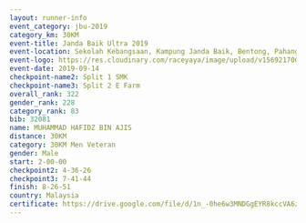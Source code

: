 ```yaml
---
layout: runner-info 
event_category: jbu-2019 
category_km: 30KM 
event-title: Janda Baik Ultra 2019 
event-location: Sekolah Kebangsaan, Kampung Janda Baik, Bentong, Pahang, Malaysia 
event-logo: https://res.cloudinary.com/raceyaya/image/upload/v1569217009/logo/janda-baik_vch1pc.jpg 
event-date: 2019-09-14 
checkpoint-name2: Split 1 SMK 
checkpoint-name3: Split 2 E Farm 
overall_rank: 322
gender_rank: 228
category_rank: 83
bib: 32081
name: MUHAMMAD HAFIDZ BIN AJIS
distance: 30KM
category: 30KM Men Veteran
gender: Male
start: 2-00-00
checkpoint2: 4-36-26
checkpoint3: 7-41-44
finish: 8-26-51
country: Malaysia
certificate: https://drive.google.com/file/d/1n_-0he6w3MNDGgEYR8kccVA6zxT0Gr8E/view?usp=sharing
---
```

